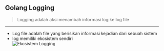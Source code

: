 ## Golang Logging
> Logging adalah aksi menambah informasi log ke log file
---

- Log file adalah file yang berisikan informasi kejadian dari sebuah sistem
- log memiliki ekosistem sendiri  
![Ekosistem Logging]()
